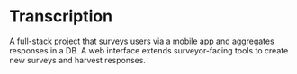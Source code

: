 # Transcription
A full-stack project that surveys users via a mobile app and aggregates responses in a DB. A web interface extends surveyor-facing tools to create new surveys and harvest responses.

